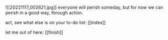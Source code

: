 ![[20221117_002621.jpg]]
everyone will perish someday, but for now we can perish in a good way, through action. 

act, see what else is on your to-do list:
 [[index]]





let me out of here:
[[finish]]